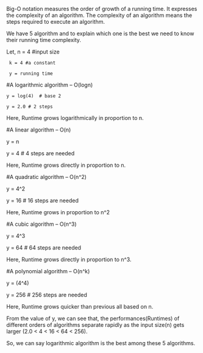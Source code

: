 Big-O notation measures the order of growth of a running time. It expresses the 
complexity of an algorithm. The complexity of an algorithm means the steps required to execute an algorithm.

We have 5 algorithm and to explain which one is the best we need to know their running time complexity.

Let, n = 4 #input size

     k = 4 #a constant
     
     y = running time
     

#A logarithmic algorithm – O(logn)

    y = log(4)  # base 2
    
    y = 2.0 # 2 steps
    
Here, Runtime grows logarithmically in proportion to n. 
    
    

#A linear algorithm – O(n) 

   y = n
   
   y = 4 # 4 steps are needed 

Here, Runtime grows directly in proportion to n. 



#A quadratic algorithm – O(n^2)

   y = 4^2
   
   y = 16 # 16 steps are needed
   
Here, Runtime grows in proportion to n^2



#A cubic algorithm – O(n^3)

   y = 4^3
   
   y = 64 # 64 steps are needed
   
Here, Runtime grows directly in proportion to n^3.



#A polynomial algorithm – O(n^k)

   y = (4^4) 
   
   y = 256  # 256 steps are needed
   
Here, Runtime grows quicker than previous all based on n.   
   



From the value of y, we can see that, the performances(Runtimes) of different orders of algorithms separate rapidly as the input size(n)
gets larger (2.0 < 4 < 16 < 64 < 256).
   
   

So, we can say logarithmic algorithm is the best among these 5 algorithms.















